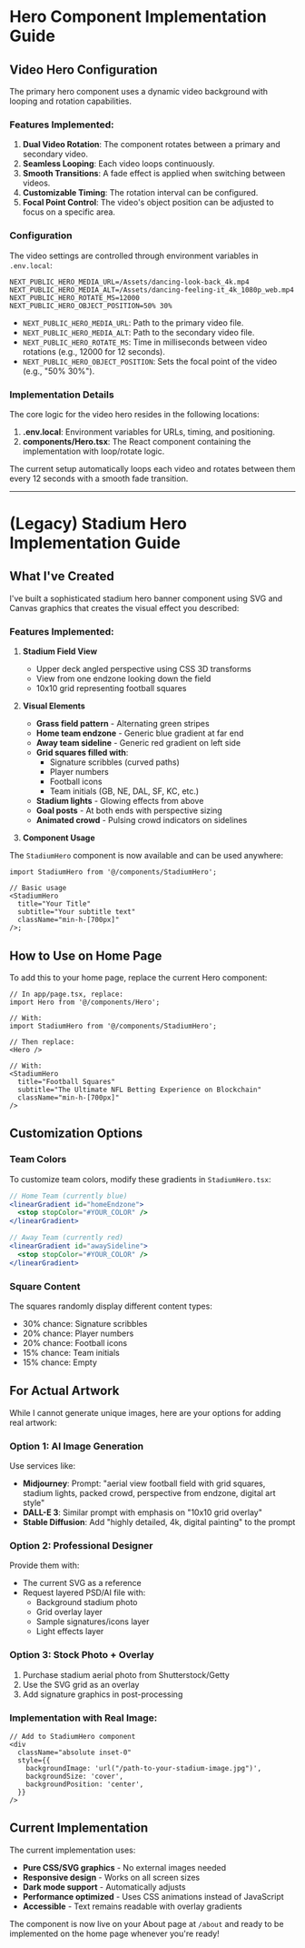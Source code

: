 # Hero Component Implementation Guide

## Video Hero Configuration

The primary hero component uses a dynamic video background with looping and rotation capabilities.

### Features Implemented:

1.  **Dual Video Rotation**: The component rotates between a primary and secondary video.
2.  **Seamless Looping**: Each video loops continuously.
3.  **Smooth Transitions**: A fade effect is applied when switching between videos.
4.  **Customizable Timing**: The rotation interval can be configured.
5.  **Focal Point Control**: The video's object position can be adjusted to focus on a specific area.

### Configuration

The video settings are controlled through environment variables in `.env.local`:

```
NEXT_PUBLIC_HERO_MEDIA_URL=/Assets/dancing-look-back_4k.mp4
NEXT_PUBLIC_HERO_MEDIA_ALT=/Assets/dancing-feeling-it_4k_1080p_web.mp4
NEXT_PUBLIC_HERO_ROTATE_MS=12000
NEXT_PUBLIC_HERO_OBJECT_POSITION=50% 30%
```

- `NEXT_PUBLIC_HERO_MEDIA_URL`: Path to the primary video file.
- `NEXT_PUBLIC_HERO_MEDIA_ALT`: Path to the secondary video file.
- `NEXT_PUBLIC_HERO_ROTATE_MS`: Time in milliseconds between video rotations (e.g., 12000 for 12 seconds).
- `NEXT_PUBLIC_HERO_OBJECT_POSITION`: Sets the focal point of the video (e.g., "50% 30%").

### Implementation Details

The core logic for the video hero resides in the following locations:

1.  **.env.local**: Environment variables for URLs, timing, and positioning.
2.  **components/Hero.tsx**: The React component containing the implementation with loop/rotate logic.

The current setup automatically loops each video and rotates between them every 12 seconds with a smooth fade transition.

---

# (Legacy) Stadium Hero Implementation Guide

## What I've Created

I've built a sophisticated stadium hero banner component using SVG and Canvas graphics that creates the visual effect you described:

### Features Implemented:

1. **Stadium Field View**
   - Upper deck angled perspective using CSS 3D transforms
   - View from one endzone looking down the field
   - 10x10 grid representing football squares

2. **Visual Elements**
   - **Grass field pattern** - Alternating green stripes
   - **Home team endzone** - Generic blue gradient at far end
   - **Away team sideline** - Generic red gradient on left side
   - **Grid squares filled with**:
     - Signature scribbles (curved paths)
     - Player numbers
     - Football icons
     - Team initials (GB, NE, DAL, SF, KC, etc.)
   - **Stadium lights** - Glowing effects from above
   - **Goal posts** - At both ends with perspective sizing
   - **Animated crowd** - Pulsing crowd indicators on sidelines

3. **Component Usage**

The `StadiumHero` component is now available and can be used anywhere:

```tsx
import StadiumHero from '@/components/StadiumHero';

// Basic usage
<StadiumHero
  title="Your Title"
  subtitle="Your subtitle text"
  className="min-h-[700px]"
/>;
```

## How to Use on Home Page

To add this to your home page, replace the current Hero component:

```tsx
// In app/page.tsx, replace:
import Hero from '@/components/Hero';

// With:
import StadiumHero from '@/components/StadiumHero';

// Then replace:
<Hero />

// With:
<StadiumHero
  title="Football Squares"
  subtitle="The Ultimate NFL Betting Experience on Blockchain"
  className="min-h-[700px]"
/>
```

## Customization Options

### Team Colors

To customize team colors, modify these gradients in `StadiumHero.tsx`:

```jsx
// Home Team (currently blue)
<linearGradient id="homeEndzone">
  <stop stopColor="#YOUR_COLOR" />
</linearGradient>

// Away Team (currently red)
<linearGradient id="awaySideline">
  <stop stopColor="#YOUR_COLOR" />
</linearGradient>
```

### Square Content

The squares randomly display different content types:

- 30% chance: Signature scribbles
- 20% chance: Player numbers
- 20% chance: Football icons
- 15% chance: Team initials
- 15% chance: Empty

## For Actual Artwork

While I cannot generate unique images, here are your options for adding real artwork:

### Option 1: AI Image Generation

Use services like:

- **Midjourney**: Prompt: "aerial view football field with grid squares, stadium lights, packed crowd, perspective from endzone, digital art style"
- **DALL-E 3**: Similar prompt with emphasis on "10x10 grid overlay"
- **Stable Diffusion**: Add "highly detailed, 4k, digital painting" to the prompt

### Option 2: Professional Designer

Provide them with:

- The current SVG as a reference
- Request layered PSD/AI file with:
  - Background stadium photo
  - Grid overlay layer
  - Sample signatures/icons layer
  - Light effects layer

### Option 3: Stock Photo + Overlay

1. Purchase stadium aerial photo from Shutterstock/Getty
2. Use the SVG grid as an overlay
3. Add signature graphics in post-processing

### Implementation with Real Image:

```tsx
// Add to StadiumHero component
<div
  className="absolute inset-0"
  style={{
    backgroundImage: 'url("/path-to-your-stadium-image.jpg")',
    backgroundSize: 'cover',
    backgroundPosition: 'center',
  }}
/>
```

## Current Implementation

The current implementation uses:

- **Pure CSS/SVG graphics** - No external images needed
- **Responsive design** - Works on all screen sizes
- **Dark mode support** - Automatically adjusts
- **Performance optimized** - Uses CSS animations instead of JavaScript
- **Accessible** - Text remains readable with overlay gradients

The component is now live on your About page at `/about` and ready to be implemented on the home page whenever you're ready!
